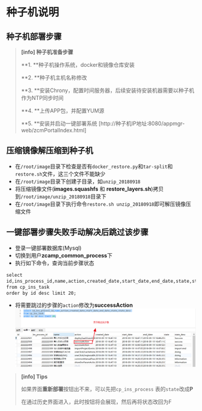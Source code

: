 # 种子机说明

## 种子机部署步骤

> **\[info\] 种子机准备步骤**
>
> **1. **种子机操作系统，docker和镜像仓库安装
>
> **2. **种子机主机名称修改
>
> **3. **安装Chrony，配置时间服务器，后续安装待安装机器需要以种子机作为NTP同步时间
>
> **4. **上传APP包，并配置YUM源
>
> **5. **安装并启动一键部署系统 [http://种子机IP地址:8080/appmgr-web/zcmPortalIndex.html]

## 压缩镜像解压缩到种子机
* 在`/root/image`目录下检查是否有`docker_restore.py`和`tar-split`和`restore.sh`文件，这三个文件不能缺少
* 在`/root/image`目录下创建子目录，如`unzip_20180918`
* 将压缩镜像文件(**images.squashfs** 和 **restore_layers.sh**)拷贝到`/root/image/unzip_20180918`目录下
* 在`/root/image`目录下执行命令`restore.sh unzip_20180918`即可解压镜像压缩文件

## 一键部署步骤失败手动解决后跳过该步骤
* 登录一键部署数据库(Mysql)
* 切换到用户**zcamp_common_process**下
* 执行如下命令，查询当前步骤状态

```
select id,ins_process_id,name,action,created_date,start_date,end_date,state,state_desc
from cp_ins_task
order by id desc limit 20;
```
* 将需要跳过的步骤的`action`修改为**successAction**
![](/images/oneclickdeploy/zhong-zi-ji-mysql1.png)

> **\[info\] Tips**
>
> 如果界面**重新部署**按钮出不来，可以先把`cp_ins_process` 表的`state`改成**P**
>
> 在通过历史界面进入，此时按钮将会展现，然后再将状态改回为F
>

